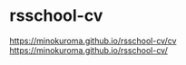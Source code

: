 # rsschool-cv

https://minokuroma.github.io/rsschool-cv/cv
https://minokuroma.github.io/rsschool-cv/
